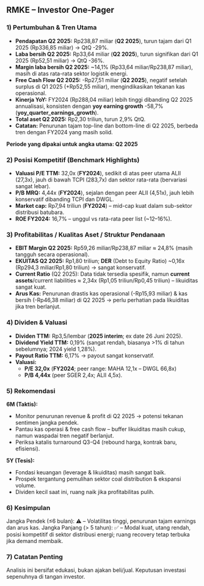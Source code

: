 ## RMKE – Investor One-Pager

### 1) Pertumbuhan & Tren Utama
- **Pendapatan Q2 2025:** Rp238,87 miliar (**Q2 2025**), turun tajam dari Q1 2025 (Rp336,85 miliar) → QtQ -29%.  
- **Laba bersih Q2 2025:** Rp33,64 miliar (**Q2 2025**), turun signifikan dari Q1 2025 (Rp52,51 miliar) → QtQ -36%.  
- **Margin laba bersih Q2 2025:** ~14,1% (Rp33,64 miliar/Rp238,87 miliar), masih di atas rata-rata sektor logistik energi.  
- **Free Cash Flow Q2 2025:** -Rp27,51 miliar (**Q2 2025**), negatif setelah surplus di Q1 2025 (+Rp52,55 miliar), mengindikasikan tekanan kas operasional.  
- **Kinerja YoY:** FY2024 (Rp288,04 miliar) lebih tinggi dibanding Q2 2025 annualisasi, konsisten dengan **yoy earning growth** -58,7% (**yoy_quarter_earnings_growth**).  
- **Total aset Q2 2025:** Rp2,30 triliun, turun 2,9% QtQ.  
- **Catatan:** Penurunan tajam top-line dan bottom-line di Q2 2025, berbeda tren dengan FY2024 yang masih solid.
  
**Periode yang dipakai untuk angka utama: Q2 2025**

### 2) Posisi Kompetitif (Benchmark Highlights)
- **Valuasi P/E TTM:** 32,0x (**FY2024**), sedikit di atas peer utama ALII (27,3x), jauh di bawah TCPI (283,7x) dan sektor rata-rata (bervariasi sangat lebar).
- **P/B MRQ:** 4,44x (**FY2024**), sejalan dengan peer ALII (4,51x), jauh lebih konservatif dibanding TCPI dan DWGL.  
- **Market cap:** Rp7,94 triliun (**FY2024**) – mid-cap kuat dalam sub-sektor distribusi batubara.
- **ROE FY2024:** 16,7% – unggul vs rata-rata peer list (~12–16%).

### 3) Profitabilitas / Kualitas Aset / Struktur Pendanaan
- **EBIT Margin Q2 2025:** Rp59,26 miliar/Rp238,87 miliar ≈ 24,8% (masih tangguh secara operasional).
- **EKUITAS Q2 2025:** Rp1,80 triliun; **DER** (Debt to Equity Ratio) ~0,16x (Rp294,3 miliar/Rp1,80 triliun) → sangat konservatif.
- **Current Ratio** (Q2 2025): Data tidak tersedia spesifik, namun **current assets**/current liabilities ≈ 2,34x (Rp1,05 triliun/Rp0,45 triliun) – likuiditas sangat kuat.
- **Arus Kas:** Penurunan drastis kas operasional (-Rp15,93 miliar) & kas bersih (-Rp46,38 miliar) di Q2 2025 → perlu perhatian pada likuiditas jika tren berlanjut.

### 4) Dividen & Valuasi
- **Dividen TTM:** Rp3,5/lembar (**2025 interim**; ex date 26 Juni 2025).
- **Dividend Yield TTM:** 0,19% (sangat rendah, biasanya >1% di tahun sebelumnya; 2024 yield 1,28%).
- **Payout Ratio TTM:** 6,17% → payout sangat konservatif.
- **Valuasi:** 
  - **P/E 32,0x** (**FY2024**; peer range: MAHA 12,1x – DWGL 66,8x)
  - **P/B 4,44x** (peer SGER 2,4x; ALII 4,5x).

### 5) Rekomendasi
**6M (Taktis):**
- Monitor penurunan revenue & profit di Q2 2025 → potensi tekanan sentimen jangka pendek.
- Pantau kas operasi & free cash flow – buffer likuiditas masih cukup, namun waspadai tren negatif berlanjut.
- Periksa katalis turnaround Q3-Q4 (rebound harga, kontrak baru, efisiensi).

**5Y (Tesis):**
- Fondasi keuangan (leverage & likuiditas) masih sangat baik.
- Prospek tergantung pemulihan sektor coal distribution & ekspansi volume.
- Dividen kecil saat ini, ruang naik jika profitabilitas pulih.  

### 6) Kesimpulan
Jangka Pendek (≤6 bulan): ⚠️ – Volatilitas tinggi, penurunan tajam earnings dan arus kas.
Jangka Panjang (> 5 tahun): ✅ – Modal kuat, utang rendah, posisi kompetitif di sektor distribusi energi; ruang recovery tetap terbuka jika demand membaik.

### 7) Catatan Penting
Analisis ini bersifat edukasi, bukan ajakan beli/jual. Keputusan investasi sepenuhnya di tangan investor.